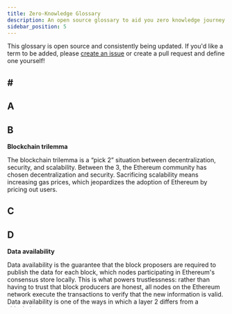 ```yaml
---
title: Zero-Knowledge Glossary
description: An open source glossary to aid you zero knowledge journey!
sidebar_position: 5
---
```


This glossary is open source and consistently being updated. If you'd like a term to be added, please [create an issue](https://github.com/ConsenSys/doc.zk-evm/issues) or create a pull request and define one yourself!

## \#

## A

## B

**Blockchain trilemma**

The blockchain trilemma is a “pick 2” situation between decentralization, security, and scalability. Between the 3, the Ethereum community has chosen decentralization and security. Sacrificing scalability means increasing gas prices, which jeopardizes the adoption of Ethereum by pricing out users.

## C

## D

**Data availability**

Data availability is the guarantee that the block proposers are required to publish the data for each block, which nodes participating in Ethereum's consensus store locally. This is what powers trustlessness: rather than having to trust that block producers are honest, all nodes on the Ethereum network execute the transactions to verify that the new information is valid. Data availability is one of the ways in which a layer 2 differs from a sidechain.

## E

**Ethereum Virtual Machine (EVM)**

A stack-based virtual machine that executes bytecode. In Ethereum, the execution model specifies how the system state is altered given a series of bytecode instructions and a small tuple of environmental data. This is specified through a formal model of a virtual state machine.

## F

## G

## H

## I

## J

## K

## L

**Layer 1**

Layer 1 (L1) is the underlying foundation and base blockchain that various layer 2 (L2) networks build on top of. For example, Ethereum is an L1 that is comprised of node operators to secure and validate the network, block producers, the history of transaction data, and the consensus mechanism of the blockchain itself.

**Layer 2**

Layer 2 (L2) is a separate blockchain that increases transaction speed and throughput, while fully or partially deriving its security from Ethereum. Additionally, Layer 2 projects must rely on Ethereum for data availability by posting their transaction data onto Ethereum. L2s decrease L1 congestion by bundling transactions to be submitted to Ethereum, thus increasing scalability while inheriting Ethereum’s data availability, security, and decentralization.

## M

## N

## O

**Optimistic rollup**

A rollup of transactions that use fraud proofs to offer increased layer 2 transaction throughput while using the security provided by Mainnet (layer 1). Unlike Plasma, a similar layer 2 solution, optimistic rollups can handle more complex transaction types – anything possible in the EVM. However, in order to release assets back on the layer 1, users must wait for a 7 day challenge period. Liquidity providers can help alleviate distributing L1 ETH immediately, but this relies on trust in the security of the provider, and does not provide a mechanism for transferring NFTs.

## P

## Q

## R

**Rollup**

A type of layer 2 scaling solution that batches multiple transactions and submits them to the Ethereum main chain in a single transaction. This allows for reductions in gas costs and increases in transaction throughput. There are optimistic and zero-knowledge rollups which use different security methods to offer these scalability gains.

## S

**Scaling**

The main goal of scalability is to increase transaction speed (faster finality), and transaction throughput (high transactions per second), without sacrificing decentralization or security.

**Sidechain**

A scaling solution that uses a separate chain with different, often faster, consensus rules. A bridge is needed to connect these sidechains to Mainnet. Rollups also use sidechains, but they operate in collaboration with Mainnet instead.

## T

**Transaction fee**

A fee you need to pay whenever you use the Ethereum network. Examples include sending funds from your wallet or a dapp interaction, like swapping tokens or buying a collectible. You can think of this like a service charge. This fee will change based on how busy the network is. This is because miners, the people responsible for processing your transaction, are likely to prioritize transactions with higher fees – so congestion forces the price up.

## U

## V

**Validity proof**

A security model for certain layer 2 solutions where, to increase speed, transactions are rolled up into batches and submitted to Ethereum in a single transaction. The transaction computation is done off-chain and then supplied to the main chain with a proof of their validity. This method increases the amount of transactions possible while maintaining security. Some rollups use fraud proofs.

## W

## X

## Y

## Z

**Zero-knowledge proof**

A zero-knowledge proof is a cryptographic method that allows an individual to prove that a statement is true without conveying any additional information.

**Zero-knowledge rollup**

A rollup of transactions that use validity proofs to offer increased layer 2 transaction throughput while using the security provided by Mainnet (layer 1). Although they can't handle complex transaction types, like optimistic rollups, they don't have latency issues because transactions are provably valid when submitted.
